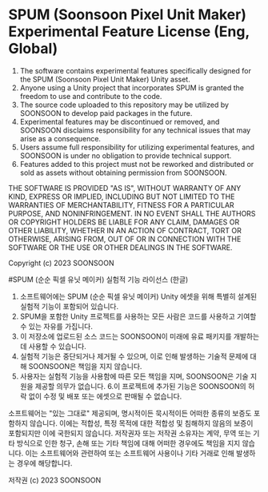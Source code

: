 # SPUM (Soonsoon Pixel Unit Maker) Experimental Feature License (Eng, Global)

1. The software contains experimental features specifically designed for the SPUM (Soonsoon Pixel Unit Maker) Unity asset.
2. Anyone using a Unity project that incorporates SPUM is granted the freedom to use and contribute to the code.
3. The source code uploaded to this repository may be utilized by SOONSOON to develop paid packages in the future.
4. Experimental features may be discontinued or removed, and SOONSOON disclaims responsibility for any technical issues that may arise as a consequence.
5. Users assume full responsibility for utilizing experimental features, and SOONSOON is under no obligation to provide technical support.
6. Features added to this project must not be reworked and distributed or sold as assets without obtaining permission from SOONSOON.

THE SOFTWARE IS PROVIDED "AS IS", WITHOUT WARRANTY OF ANY KIND, EXPRESS OR IMPLIED, INCLUDING BUT NOT LIMITED TO THE WARRANTIES OF MERCHANTABILITY, FITNESS FOR A PARTICULAR PURPOSE, AND NONINFRINGEMENT. IN NO EVENT SHALL THE AUTHORS OR COPYRIGHT HOLDERS BE LIABLE FOR ANY CLAIM, DAMAGES OR OTHER LIABILITY, WHETHER IN AN ACTION OF CONTRACT, TORT OR OTHERWISE, ARISING FROM, OUT OF OR IN CONNECTION WITH THE SOFTWARE OR THE USE OR OTHER DEALINGS IN THE SOFTWARE.

Copyright (c) 2023 SOONSOON


#SPUM (순순 픽셀 유닛 메이커) 실험적 기능 라이선스 (한글)

1. 소프트웨어에는 SPUM (순순 픽셀 유닛 메이커) Unity 에셋을 위해 특별히 설계된 실험적 기능이 포함되어 있습니다.
2. SPUM을 포함한 Unity 프로젝트를 사용하는 모든 사람은 코드를 사용하고 기여할 수 있는 자유를 가집니다.
3. 이 저장소에 업로드된 소스 코드는 SOONSOON이 미래에 유료 패키지를 개발하는 데 사용할 수 있습니다.
4. 실험적 기능은 중단되거나 제거될 수 있으며, 이로 인해 발생하는 기술적 문제에 대해 SOONSOON은 책임을 지지 않습니다.
5. 사용자는 실험적 기능을 사용함에 따른 모든 책임을 지며, SOONSOON은 기술 지원을 제공할 의무가 없습니다.
6.이 프로젝트에 추가된 기능은 SOONSOON의 허락 없이 수정 및 배포 또는 에셋으로 판매될 수 없습니다.

소프트웨어는 "있는 그대로" 제공되며, 명시적이든 묵시적이든 어떠한 종류의 보증도 포함하지 않습니다. 이에는 적합성, 특정 목적에 대한 적합성 및 침해하지 않음의 보증이 포함되지만 이에 국한되지 않습니다. 저작권자 또는 저작권 소유자는 계약, 무역 또는 기타 방식으로 인한 청구, 손해 또는 기타 책임에 대해 어떠한 경우에도 책임을 지지 않습니다. 이는 소프트웨어와 관련하여 또는 소프트웨어 사용이나 기타 거래로 인해 발생하는 경우에 해당합니다.

저작권 (c) 2023 SOONSOON

